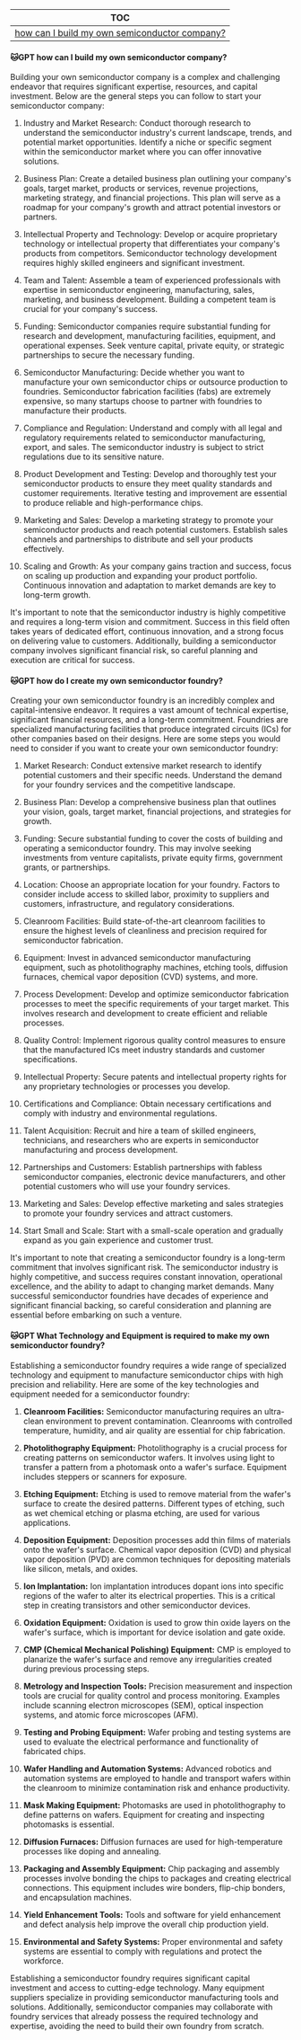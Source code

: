 

| TOC |
|-|
| [how can I build my own semiconductor company?](README.md#catgpt-what-technology-and-equipment-is-required-to-make-my-own-semiconductor-foundry) |

#### :cat:GPT how can I build my own semiconductor company?

Building your own semiconductor company is a complex and challenging endeavor that requires significant expertise, resources, and capital investment. Below are the general steps you can follow to start your semiconductor company:

1. Industry and Market Research: Conduct thorough research to understand the semiconductor industry's current landscape, trends, and potential market opportunities. Identify a niche or specific segment within the semiconductor market where you can offer innovative solutions.

2. Business Plan: Create a detailed business plan outlining your company's goals, target market, products or services, revenue projections, marketing strategy, and financial projections. This plan will serve as a roadmap for your company's growth and attract potential investors or partners.

3. Intellectual Property and Technology: Develop or acquire proprietary technology or intellectual property that differentiates your company's products from competitors. Semiconductor technology development requires highly skilled engineers and significant investment.

4. Team and Talent: Assemble a team of experienced professionals with expertise in semiconductor engineering, manufacturing, sales, marketing, and business development. Building a competent team is crucial for your company's success.

5. Funding: Semiconductor companies require substantial funding for research and development, manufacturing facilities, equipment, and operational expenses. Seek venture capital, private equity, or strategic partnerships to secure the necessary funding.

6. Semiconductor Manufacturing: Decide whether you want to manufacture your own semiconductor chips or outsource production to foundries. Semiconductor fabrication facilities (fabs) are extremely expensive, so many startups choose to partner with foundries to manufacture their products.

7. Compliance and Regulation: Understand and comply with all legal and regulatory requirements related to semiconductor manufacturing, export, and sales. The semiconductor industry is subject to strict regulations due to its sensitive nature.

8. Product Development and Testing: Develop and thoroughly test your semiconductor products to ensure they meet quality standards and customer requirements. Iterative testing and improvement are essential to produce reliable and high-performance chips.

9. Marketing and Sales: Develop a marketing strategy to promote your semiconductor products and reach potential customers. Establish sales channels and partnerships to distribute and sell your products effectively.

10. Scaling and Growth: As your company gains traction and success, focus on scaling up production and expanding your product portfolio. Continuous innovation and adaptation to market demands are key to long-term growth.

It's important to note that the semiconductor industry is highly competitive and requires a long-term vision and commitment. Success in this field often takes years of dedicated effort, continuous innovation, and a strong focus on delivering value to customers. Additionally, building a semiconductor company involves significant financial risk, so careful planning and execution are critical for success.

#### :cat:GPT how do I create my own semiconductor foundry?

Creating your own semiconductor foundry is an incredibly complex and capital-intensive endeavor. It requires a vast amount of technical expertise, significant financial resources, and a long-term commitment. Foundries are specialized manufacturing facilities that produce integrated circuits (ICs) for other companies based on their designs. Here are some steps you would need to consider if you want to create your own semiconductor foundry:

1. Market Research: Conduct extensive market research to identify potential customers and their specific needs. Understand the demand for your foundry services and the competitive landscape.

2. Business Plan: Develop a comprehensive business plan that outlines your vision, goals, target market, financial projections, and strategies for growth.

3. Funding: Secure substantial funding to cover the costs of building and operating a semiconductor foundry. This may involve seeking investments from venture capitalists, private equity firms, government grants, or partnerships.

4. Location: Choose an appropriate location for your foundry. Factors to consider include access to skilled labor, proximity to suppliers and customers, infrastructure, and regulatory considerations.

5. Cleanroom Facilities: Build state-of-the-art cleanroom facilities to ensure the highest levels of cleanliness and precision required for semiconductor fabrication.

6. Equipment: Invest in advanced semiconductor manufacturing equipment, such as photolithography machines, etching tools, diffusion furnaces, chemical vapor deposition (CVD) systems, and more.

7. Process Development: Develop and optimize semiconductor fabrication processes to meet the specific requirements of your target market. This involves research and development to create efficient and reliable processes.

8. Quality Control: Implement rigorous quality control measures to ensure that the manufactured ICs meet industry standards and customer specifications.

9. Intellectual Property: Secure patents and intellectual property rights for any proprietary technologies or processes you develop.

10. Certifications and Compliance: Obtain necessary certifications and comply with industry and environmental regulations.

11. Talent Acquisition: Recruit and hire a team of skilled engineers, technicians, and researchers who are experts in semiconductor manufacturing and process development.

12. Partnerships and Customers: Establish partnerships with fabless semiconductor companies, electronic device manufacturers, and other potential customers who will use your foundry services.

13. Marketing and Sales: Develop effective marketing and sales strategies to promote your foundry services and attract customers.

14. Start Small and Scale: Start with a small-scale operation and gradually expand as you gain experience and customer trust.

It's important to note that creating a semiconductor foundry is a long-term commitment that involves significant risk. The semiconductor industry is highly competitive, and success requires constant innovation, operational excellence, and the ability to adapt to changing market demands. Many successful semiconductor foundries have decades of experience and significant financial backing, so careful consideration and planning are essential before embarking on such a venture.

#### :cat:GPT What Technology and Equipment is required to make my own semiconductor foundry?

Establishing a semiconductor foundry requires a wide range of specialized technology and equipment to manufacture semiconductor chips with high precision and reliability. Here are some of the key technologies and equipment needed for a semiconductor foundry:

1. **Cleanroom Facilities:** Semiconductor manufacturing requires an ultra-clean environment to prevent contamination. Cleanrooms with controlled temperature, humidity, and air quality are essential for chip fabrication.

2. **Photolithography Equipment:** Photolithography is a crucial process for creating patterns on semiconductor wafers. It involves using light to transfer a pattern from a photomask onto a wafer's surface. Equipment includes steppers or scanners for exposure.

3. **Etching Equipment:** Etching is used to remove material from the wafer's surface to create the desired patterns. Different types of etching, such as wet chemical etching or plasma etching, are used for various applications.

4. **Deposition Equipment:** Deposition processes add thin films of materials onto the wafer's surface. Chemical vapor deposition (CVD) and physical vapor deposition (PVD) are common techniques for depositing materials like silicon, metals, and oxides.

5. **Ion Implantation:** Ion implantation introduces dopant ions into specific regions of the wafer to alter its electrical properties. This is a critical step in creating transistors and other semiconductor devices.

6. **Oxidation Equipment:** Oxidation is used to grow thin oxide layers on the wafer's surface, which is important for device isolation and gate oxide.

7. **CMP (Chemical Mechanical Polishing) Equipment:** CMP is employed to planarize the wafer's surface and remove any irregularities created during previous processing steps.

8. **Metrology and Inspection Tools:** Precision measurement and inspection tools are crucial for quality control and process monitoring. Examples include scanning electron microscopes (SEM), optical inspection systems, and atomic force microscopes (AFM).

9. **Testing and Probing Equipment:** Wafer probing and testing systems are used to evaluate the electrical performance and functionality of fabricated chips.

10. **Wafer Handling and Automation Systems:** Advanced robotics and automation systems are employed to handle and transport wafers within the cleanroom to minimize contamination risk and enhance productivity.

11. **Mask Making Equipment:** Photomasks are used in photolithography to define patterns on wafers. Equipment for creating and inspecting photomasks is essential.

12. **Diffusion Furnaces:** Diffusion furnaces are used for high-temperature processes like doping and annealing.

13. **Packaging and Assembly Equipment:** Chip packaging and assembly processes involve bonding the chips to packages and creating electrical connections. This equipment includes wire bonders, flip-chip bonders, and encapsulation machines.

14. **Yield Enhancement Tools:** Tools and software for yield enhancement and defect analysis help improve the overall chip production yield.

15. **Environmental and Safety Systems:** Proper environmental and safety systems are essential to comply with regulations and protect the workforce.

Establishing a semiconductor foundry requires significant capital investment and access to cutting-edge technology. Many equipment suppliers specialize in providing semiconductor manufacturing tools and solutions. Additionally, semiconductor companies may collaborate with foundry services that already possess the required technology and expertise, avoiding the need to build their own foundry from scratch.
